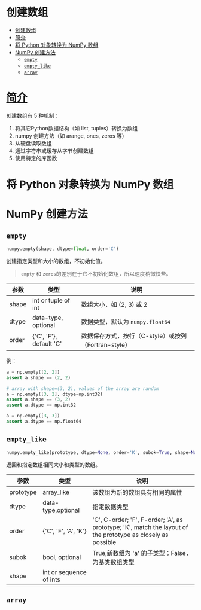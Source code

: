 # 创建数组

- [创建数组](#创建数组)
- [简介](#简介)
- [将 Python 对象转换为 NumPy 数组](#将-python-对象转换为-numpy-数组)
- [NumPy 创建方法](#numpy-创建方法)
  - [`empty`](#empty)
  - [`empty_like`](#empty_like)
  - [`array`](#array)

# [简介](https://numpy.org/doc/1.17/user/basics.creation.html#arrays-creation)

创建数组有 5 种机制：
1. 将其它Python数据结构（如 list, tuples）转换为数组
2. numpy 创建方法（如 arange, ones, zeros 等）
3. 从硬盘读取数组
4. 通过字符串或缓存从字节创建数组
5. 使用特定的库函数

# 将 Python 对象转换为 NumPy 数组

# NumPy 创建方法

## `empty`
```py
numpy.empty(shape, dtype=float, order='C')
```
创建指定类型和大小的数组，不初始化值。
> `empty` 和 `zeros`的差别在于它不初始化数组，所以速度稍微快些。

|参数|类型|说明|
|---|---|---|
|shape|int or tuple of int|数组大小，如 (2, 3) 或 2|
|dtype|data-type, optional|数据类型，默认为 `numpy.float64`|
|order|{'C', 'F'}, default 'C'|数据保存方式，按行（C-style）或按列（Fortran-style）|

例：
```py
a = np.empty([2, 2])
assert a.shape == (2, 2)

# array with shape=(3, 2), values of the array are random
a = np.empty([3, 2], dtype=np.int32)
assert a.shape == (3, 2)
assert a.dtype == np.int32

a = np.empty([3, 3])
assert a.dtype == np.float64
```

## `empty_like`
```py
numpy.empty_like(prototype, dtype=None, order='K', subok=True, shape=None)
```
返回和指定数组相同大小和类型的数组。

|参数|类型|说明|
|---|---|---|
|prototype|array_like|该数组为新的数组具有相同的属性|
|dtype|data-type,optional|指定数据类型|
|order|{'C', 'F', 'A', 'K'}|'C', C-order; 'F', F-order; 'A', as prototype; 'K', match the layout of the prototype as closely as possible|
|subok|bool, optional|True,新数组为 'a' 的子类型；False，为基类数组类型|
|shape|int or sequence of ints||

## `array` 